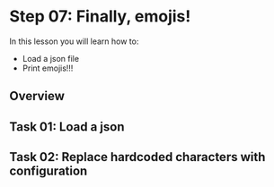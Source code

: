# Step 07: Finally, emojis!

In this lesson you will learn how to:

- Load a json file
- Print emojis!!!

## Overview

## Task 01: Load a json

## Task 02: Replace hardcoded characters with configuration
